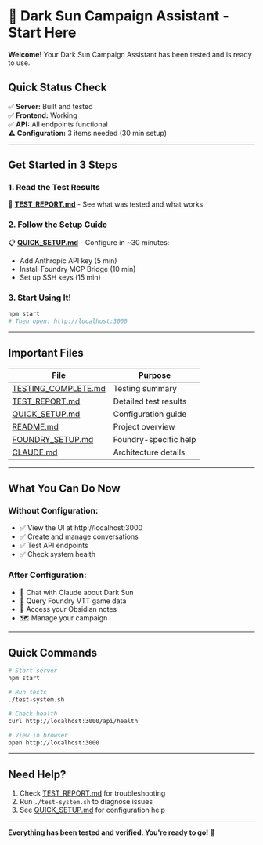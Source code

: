 # 🌅 Dark Sun Campaign Assistant - Start Here

**Welcome!** Your Dark Sun Campaign Assistant has been tested and is ready to use.

## Quick Status Check

✅ **Server:** Built and tested  
✅ **Frontend:** Working  
✅ **API:** All endpoints functional  
⚠️ **Configuration:** 3 items needed (30 min setup)

---

## Get Started in 3 Steps

### 1. Read the Test Results
📄 **[TEST_REPORT.md](TEST_REPORT.md)** - See what was tested and what works

### 2. Follow the Setup Guide
📋 **[QUICK_SETUP.md](QUICK_SETUP.md)** - Configure in ~30 minutes:
- Add Anthropic API key (5 min)
- Install Foundry MCP Bridge (10 min)
- Set up SSH keys (15 min)

### 3. Start Using It!
```bash
npm start
# Then open: http://localhost:3000
```

---

## Important Files

| File | Purpose |
|------|---------|
| [TESTING_COMPLETE.md](TESTING_COMPLETE.md) | Testing summary |
| [TEST_REPORT.md](TEST_REPORT.md) | Detailed test results |
| [QUICK_SETUP.md](QUICK_SETUP.md) | Configuration guide |
| [README.md](README.md) | Project overview |
| [FOUNDRY_SETUP.md](FOUNDRY_SETUP.md) | Foundry-specific help |
| [CLAUDE.md](CLAUDE.md) | Architecture details |

---

## What You Can Do Now

### Without Configuration:
- ✅ View the UI at http://localhost:3000
- ✅ Create and manage conversations
- ✅ Test API endpoints
- ✅ Check system health

### After Configuration:
- 💬 Chat with Claude about Dark Sun
- 🎲 Query Foundry VTT game data
- 📝 Access your Obsidian notes
- 🗺️ Manage your campaign

---

## Quick Commands

```bash
# Start server
npm start

# Run tests
./test-system.sh

# Check health
curl http://localhost:3000/api/health

# View in browser
open http://localhost:3000
```

---

## Need Help?

1. Check [TEST_REPORT.md](TEST_REPORT.md) for troubleshooting
2. Run `./test-system.sh` to diagnose issues
3. See [QUICK_SETUP.md](QUICK_SETUP.md) for configuration help

---

**Everything has been tested and verified. You're ready to go!** 🚀
